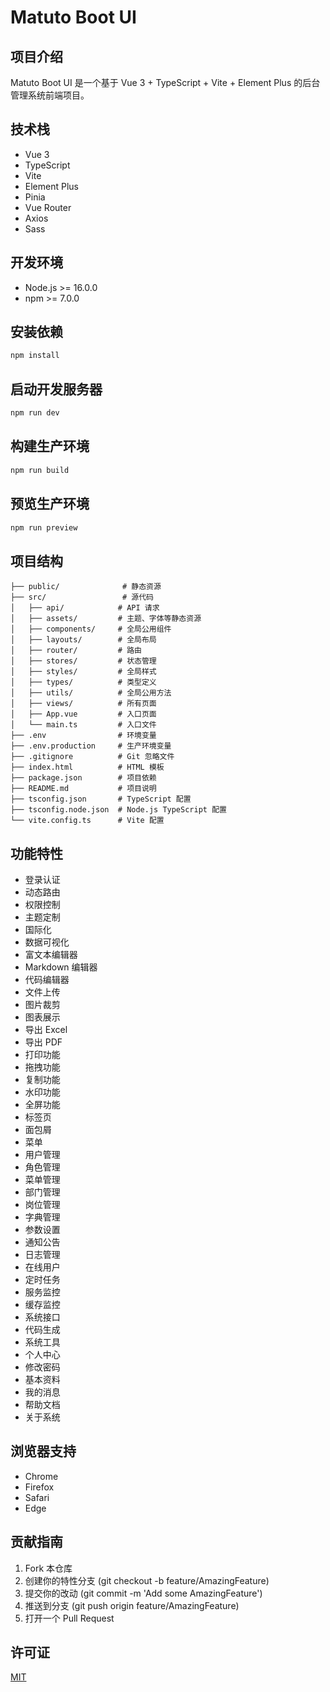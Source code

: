 # Matuto Boot UI

## 项目介绍
Matuto Boot UI 是一个基于 Vue 3 + TypeScript + Vite + Element Plus 的后台管理系统前端项目。

## 技术栈
- Vue 3
- TypeScript
- Vite
- Element Plus
- Pinia
- Vue Router
- Axios
- Sass

## 开发环境
- Node.js >= 16.0.0
- npm >= 7.0.0

## 安装依赖
```bash
npm install
```

## 启动开发服务器
```bash
npm run dev
```

## 构建生产环境
```bash
npm run build
```

## 预览生产环境
```bash
npm run preview
```

## 项目结构
```
├── public/              # 静态资源
├── src/                 # 源代码
│   ├── api/            # API 请求
│   ├── assets/         # 主题、字体等静态资源
│   ├── components/     # 全局公用组件
│   ├── layouts/        # 全局布局
│   ├── router/         # 路由
│   ├── stores/         # 状态管理
│   ├── styles/         # 全局样式
│   ├── types/          # 类型定义
│   ├── utils/          # 全局公用方法
│   ├── views/          # 所有页面
│   ├── App.vue         # 入口页面
│   └── main.ts         # 入口文件
├── .env                # 环境变量
├── .env.production     # 生产环境变量
├── .gitignore          # Git 忽略文件
├── index.html          # HTML 模板
├── package.json        # 项目依赖
├── README.md           # 项目说明
├── tsconfig.json       # TypeScript 配置
├── tsconfig.node.json  # Node.js TypeScript 配置
└── vite.config.ts      # Vite 配置
```

## 功能特性
- 登录认证
- 动态路由
- 权限控制
- 主题定制
- 国际化
- 数据可视化
- 富文本编辑器
- Markdown 编辑器
- 代码编辑器
- 文件上传
- 图片裁剪
- 图表展示
- 导出 Excel
- 导出 PDF
- 打印功能
- 拖拽功能
- 复制功能
- 水印功能
- 全屏功能
- 标签页
- 面包屑
- 菜单
- 用户管理
- 角色管理
- 菜单管理
- 部门管理
- 岗位管理
- 字典管理
- 参数设置
- 通知公告
- 日志管理
- 在线用户
- 定时任务
- 服务监控
- 缓存监控
- 系统接口
- 代码生成
- 系统工具
- 个人中心
- 修改密码
- 基本资料
- 我的消息
- 帮助文档
- 关于系统

## 浏览器支持
- Chrome
- Firefox
- Safari
- Edge

## 贡献指南
1. Fork 本仓库
2. 创建你的特性分支 (git checkout -b feature/AmazingFeature)
3. 提交你的改动 (git commit -m 'Add some AmazingFeature')
4. 推送到分支 (git push origin feature/AmazingFeature)
5. 打开一个 Pull Request

## 许可证
[MIT](LICENSE) 